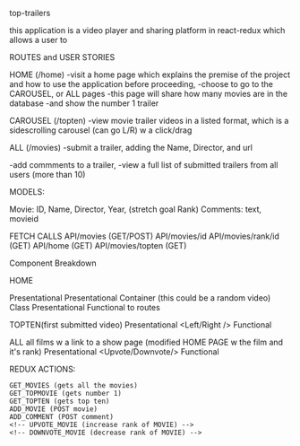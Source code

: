 top-trailers 

this application is a video player and sharing platform in react-redux which allows a user to 

ROUTES and USER STORIES

HOME (/home)
-visit a home page which explains the premise of the project and how to use the application before proceeding, 
-choose to go to the CAROUSEL, or ALL pages
-this page will share how many movies are in the database 
-and show the number 1 trailer

CAROUSEL (/topten)
-view movie trailer videos in a listed format, which is a sidescrolling carousel (can go L/R) w a click/drag

ALL (/movies)
-submit a trailer, adding the Name, Director, and url
<!-- -up/down vote trailers in a top 10 list (only 10), -->
-add commments to a trailer, 
-view a full list of submitted trailers from all users (more than 10) 

MODELS:

Movie: ID, Name, Director, Year, (stretch goal Rank)
Comments: text, movieid


FETCH CALLS
API/movies (GET/POST)
API/movies/id
API/movies/rank/id (GET)
API/home (GET)
API/movies/topten (GET)

Component Breakdown

HOME

<Index/>
    <App/>
    
<App/>
    <Instructions /> Presentational
            <Banner /> Presentational
        <TopTrailer /> Container (this could be a random video)
            <Player /> Class
            <Text /> Presentational
        <Links /> Functional to routes

TOPTEN(first submitted video)
    <Carousel />
        <Player />
            <Banner /> Presentational
        <Left/Right /> Functional

ALL
    <List /> all films w a link to a show page (modified HOME PAGE w the film and it's rank)
        <Comments /> Presentational
        <Upvote/Downvote/> Functional

REDUX ACTIONS:

    GET_MOVIES (gets all the movies)
    GET_TOPMOVIE (gets number 1)
    GET_TOPTEN (gets top ten)
    ADD_MOVIE (POST movie)
    ADD_COMMENT (POST comment)
    <!-- UPVOTE_MOVIE (increase rank of MOVIE) -->
    <!-- DOWNVOTE_MOVIE (decrease rank of MOVIE) -->

